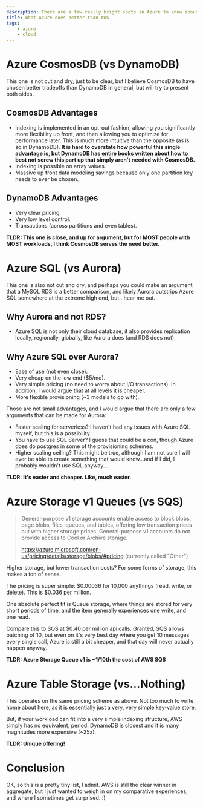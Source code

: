 ```yaml
---
description: There are a few really bright spots in Azure to know about, and take full advantage of.
title: What Azure does better than AWS
tags:
    - azure
    - cloud
---
```


# Azure CosmosDB (vs DynamoDB)

This one is not cut and dry, just to be clear, but I believe CosmosDB to have chosen better tradeoffs than DynamoDB in general, but will try to present both sides.

## CosmosDB Advantages

-   Indexing is implemented in an opt-out fashion, allowing you significantly more flexibility up front, and then allowing you to optimize for performance later. This is much more intuitive than the opposite (as is so in DynamoDB). **It is hard to overstate how powerful this single advantage is, but DynamoDB has [entire books](/resources/books/dynamodb-book) written about how to best not screw this part up that simply aren't needed with CosmosDB.**
-   Indexing is possible on array values.
-   Massive up front data modeling savings because only one partition key needs to ever be chosen.

## DynamoDB Advantages

-   Very clear pricing.
-   Very low level control.
-   Transactions (across partitions and even tables).

**TLDR: This one is close, and up for argument, but for MOST people with MOST workloads, I think CosmosDB serves the need better.**

# Azure SQL (vs Aurora)

This one is also not cut and dry, and perhaps you could make an argument that a MySQL RDS is a better comparison, and likely Aurora outstrips Azure SQL somewhere at the extreme high end, but...hear me out.

## Why Aurora and not RDS?

-   Azure SQL is not only their cloud database, it also provides replication locally, regionally, globally, like Aurora does (and RDS does not).

## Why Azure SQL over Aurora?

-   Ease of use (not even close).
-   Very cheap on the low end ($5/mo).
-   Very simple pricing (no need to worry about I/O transactions). In addition, I would argue that at all levels it is cheaper.
-   More flexible provisioning (~3 models to go with).

Those are not small advantages, and I would argue that there are only a few arguments that can be made for Aurora:

-   Faster scaling for serverless? I haven't had any issues with Azure SQL myself, but this is a possibility.
-   You have to use SQL Server? I guess that could be a con, though Azure does do postgres in some of the provisioning schemes.
-   Higher scaling ceiling? This might be true, although I am not sure I will ever be able to create something that would know...and if I did, I probably wouldn't use SQL anyway...

**TLDR: It's easier and cheaper. Like, much easier.**

# Azure Storage v1 Queues (vs SQS)

> General-purpose v1 storage accounts enable access to block blobs, page blobs, files, queues, and tables, offering low transaction prices but with higher storage prices. General-purpose v1 accounts do not provide access to Cool or Archive storage.
>
> https://azure.microsoft.com/en-us/pricing/details/storage/blobs/#pricing (currently called "Other")

Higher storage, but lower transaction costs? For some forms of storage, this makes a ton of sense.

The pricing is super simple: $0.00036 for 10,000 anythings (read, write, or delete). This is $0.036 per million.

One absolute perfect fit is Queue storage, where things are stored for very short periods of time, and the item generally experiences one write, and one read.

Compare this to SQS at $0.40 per million api calls. Granted, SQS allows batching of 10, but even on it's very best day where you get 10 messages every single call, Azure is still a bit cheaper, and that day will never actually happen anyway.

**TLDR: Azure Storage Queue v1 is ~1/10th the cost of AWS SQS**

# Azure Table Storage (vs...Nothing)

This operates on the same pricing scheme as above. Not too much to write home about here, as it is essentially just a very, very simple key-value store.

But, if your workload can fit into a very simple indexing structure, AWS simply has no equivalent, period. DynamoDB is closest and it is many magnitudes more expensive (~25x).

**TLDR: Unique offering!**

# Conclusion

OK, so this is a pretty tiny list, I admit. AWS is still the clear winner in aggregate, but I just wanted to weigh in on my comparative experiences, and where I sometimes get surprised. :)
